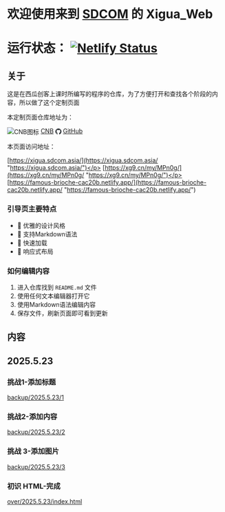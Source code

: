 # 欢迎使用来到 [SDCOM](https://www.sdcom.asia/ "https://www.sdcom.asia/") 的 Xigua_Web

# 运行状态： [![Netlify Status](https://api.netlify.com/api/v1/badges/a0c117f8-b6b8-42b6-828a-f75095546cad/deploy-status)](https://app.netlify.com/projects/famous-brioche-cac20b/deploys)

## 关于
这是在西瓜创客上课时所编写的程序的仓库，为了方便打开和查找各个阶段的内容，所以做了这个定制页面</p>
本定制页面仓库地址为：</p>
<img src="https://cnb.cool/images/favicon.png" style="height: 1em; vertical-align: middle;" alt="CNB图标"> [CNB](https://cnb.cool/SDCOM_code/xigua/web "https://cnb.cool/SDCOM_code/xigua/web") 
<img src="../../../public/pic/github-favicon.png" style="height: 1em; vertical-align: middle;" alt="GitHub图标"> [GitHub](https://github.com/SDCOM-0415/xigua "https://github.com/SDCOM-0415/xigua") </p>
本页面访问地址：</p>
[https://xigua.sdcom.asia/](https://xigua.sdcom.asia/ "https://xigua.sdcom.asia/")</p>
[https://xg9.cn/my/MPn0g/](https://xg9.cn/my/MPn0g/ "https://xg9.cn/my/MPn0g/")</p>
[https://famous-brioche-cac20b.netlify.app/](https://famous-brioche-cac20b.netlify.app/ "https://famous-brioche-cac20b.netlify.app/")

### 引导页主要特点
- 🎨 优雅的设计风格
- 📝 支持Markdown语法
- 🚀 快速加载
- 📱 响应式布局

### 如何编辑内容
1. 进入仓库找到 `README.md` 文件
2. 使用任何文本编辑器打开它
3. 使用Markdown语法编辑内容
4. 保存文件，刷新页面即可看到更新

## 内容
## 2025.5.23
### 挑战1-添加标题
[backup/2025.5.23/1](../../../backup/2025.5.23/1/ "backup/2025.5.23/1")

### 挑战2-添加内容
[backup/2025.5.23/2](../../../backup/2025.5.23/2/ "backup/2025.5.23/2")

### 挑战 3-添加图片
[backup/2025.5.23/3](../../../backup/2025.5.23/3/ "backup/2025.5.23/3")

### 初识 HTML-完成
[over/2025.5.23/index.html](../../../over/2025.5.23/index.html "over/2025.5.23")